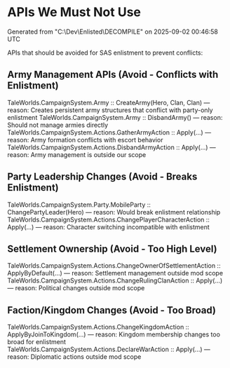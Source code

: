 # APIs We Must Not Use

Generated from "C:\Dev\Enlisted\DECOMPILE" on 2025-09-02 00:46:58 UTC

APIs that should be avoided for SAS enlistment to prevent conflicts:

## Army Management APIs (Avoid - Conflicts with Enlistment)

TaleWorlds.CampaignSystem.Army :: CreateArmy(Hero, Clan, Clan) — reason: Creates persistent army structures that conflict with party-only enlistment
TaleWorlds.CampaignSystem.Army :: DisbandArmy() — reason: Should not manage armies directly
TaleWorlds.CampaignSystem.Actions.GatherArmyAction :: Apply(...) — reason: Army formation conflicts with escort behavior
TaleWorlds.CampaignSystem.Actions.DisbandArmyAction :: Apply(...) — reason: Army management is outside our scope

## Party Leadership Changes (Avoid - Breaks Enlistment)

TaleWorlds.CampaignSystem.Party.MobileParty :: ChangePartyLeader(Hero) — reason: Would break enlistment relationship
TaleWorlds.CampaignSystem.Actions.ChangePlayerCharacterAction :: Apply(...) — reason: Character switching incompatible with enlistment

## Settlement Ownership (Avoid - Too High Level)

TaleWorlds.CampaignSystem.Actions.ChangeOwnerOfSettlementAction :: ApplyByDefault(...) — reason: Settlement management outside mod scope
TaleWorlds.CampaignSystem.Actions.ChangeRulingClanAction :: Apply(...) — reason: Political changes outside mod scope

## Faction/Kingdom Changes (Avoid - Too Broad)

TaleWorlds.CampaignSystem.Actions.ChangeKingdomAction :: ApplyByJoinToKingdom(...) — reason: Kingdom membership changes too broad for enlistment
TaleWorlds.CampaignSystem.Actions.DeclareWarAction :: Apply(...) — reason: Diplomatic actions outside mod scope
